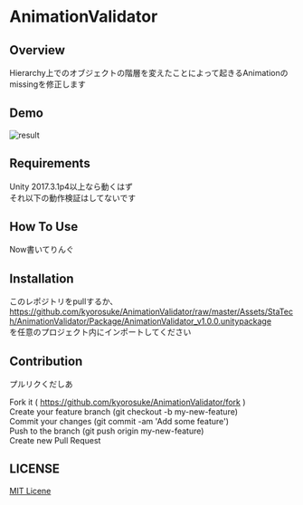 # AnimationValidator

## Overview
Hierarchy上でのオブジェクトの階層を変えたことによって起きるAnimationのmissingを修正します

## Demo
![result](https://github.com/kyorosuke/AnimationValidator/blob/feature/media/demo_1.gif)

## Requirements
Unity 2017.3.1p4以上なら動くはず  
それ以下の動作検証はしてないです

## How To Use
Now書いてりんぐ

## Installation
このレポジトリをpullするか、  
https://github.com/kyorosuke/AnimationValidator/raw/master/Assets/StaTech/AnimationValidator/Package/AnimationValidator_v1.0.0.unitypackage  
を任意のプロジェクト内にインポートしてください

## Contribution
プルリクくだしあ

Fork it ( https://github.com/kyorosuke/AnimationValidator/fork )  
Create your feature branch (git checkout -b my-new-feature)  
Commit your changes (git commit -am 'Add some feature')  
Push to the branch (git push origin my-new-feature)  
Create new Pull Request  


## LICENSE

[MIT Licene](https://github.com/kyorosuke/AnimationValidator/blob/master/LICENSE)
